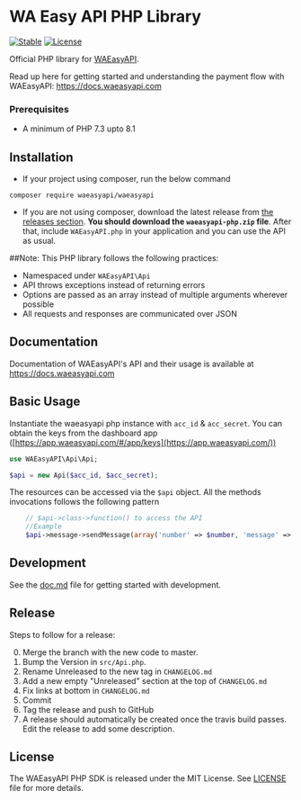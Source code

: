 # WA Easy API PHP Library

[![Stable](https://img.shields.io/badge/stable-v1.0.0-blue.svg)](https://packagist.org/packages/waeasyapi/waeasyapi#2.8.0) [![License](https://poser.pugx.org/waeasyapi/waeasyapi/license.svg)](https://packagist.org/packages/waeasyapi/waeasyapi)

Official PHP library for [WAEasyAPI](https://docs.waeasyapi.com/).

Read up here for getting started and understanding the payment flow with WAEasyAPI: <https://docs.waeasyapi.com>

### Prerequisites
- A minimum of PHP 7.3 upto 8.1


## Installation

-   If your project using composer, run the below command

```
composer require waeasyapi/waeasyapi
```

- If you are not using composer, download the latest release from [the releases section](https://github.com/waeasyapi/waeasyapi-php/releases).
    **You should download the `waeasyapi-php.zip` file**.
    After that, include `WAEasyAPI.php` in your application and you can use the API as usual.

##Note:
This PHP library follows the following practices:

- Namespaced under `WAEasyAPI\Api`
- API throws exceptions instead of returning errors
- Options are passed as an array instead of multiple arguments wherever possible
- All requests and responses are communicated over JSON

## Documentation

Documentation of WAEasyAPI's API and their usage is available at <https://docs.waeasyapi.com>

## Basic Usage

Instantiate the waeasyapi php instance with `acc_id` & `acc_secret`. You can obtain the keys from the dashboard app ([https://app.waeasyapi.com/#/app/keys](https://app.waeasyapi.com/))

```php
use WAEasyAPI\Api\Api;

$api = new Api($acc_id, $acc_secret);
```

The resources can be accessed via the `$api` object. All the methods invocations follows the following pattern

```php
    // $api->class->function() to access the API
    //Example
    $api->message->sendMessage(array('number' => $number, 'message' => $message));
```

## Development

See the [doc.md](doc.md) file for getting started with development.

## Release

Steps to follow for a release:

0. Merge the branch with the new code to master.
1. Bump the Version in `src/Api.php`.
2. Rename Unreleased to the new tag in `CHANGELOG.md`
3. Add a new empty "Unreleased" section at the top of `CHANGELOG.md`
4. Fix links at bottom in `CHANGELOG.md`
5. Commit
6. Tag the release and push to GitHub
7. A release should automatically be created once the travis build passes. Edit the release to add some description.

## License

The WAEasyAPI PHP SDK is released under the MIT License. See [LICENSE](LICENSE) file for more details.
